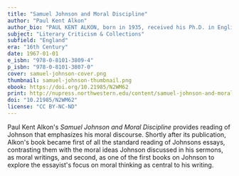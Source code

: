 ```yaml
---
title: "Samuel Johnson and Moral Discipline"
author: "Paul Kent Alkon"
author_bio: "PAUL KENT ALKON, born in 1935, received his Ph.D. in English literature from the University of Chicago in 1962. He has taught English literature at the University of California-Berkeley, the University of Maryland, the University of Minnesota, and the University of Southern California. He researches and writes on 18th century English and French literature, utopian writing, and science fiction."
subject: "Literary Criticism & Collections"
subfield: "England"
era: "16th Century"
date: 1967-01-01
e_isbn: "978-0-8101-3809-4"
p_isbn: "978-0-8101-3807-0"
cover: samuel-johnson-cover.png
thumbnail: samuel-johnson-thumbnail.png
ebook: https://doi.org/10.21985/N2WM62
print: http://nupress.northwestern.edu/content/samuel-johnson-and-moral-discipline-0
doi: "10.21985/N2WM62"
license: "CC BY-NC-ND"
---
```

Paul Kent Alkon's _Samuel Johnson and Moral Discipline_ provides reading of Johnson that emphasizes his moral discourse. Shortly after its publication, Alkon's book became first of all the standard reading of Johnsons essays, contrasting them with the moral ideas Johnson discussed in his sermons, as moral writings, and second, as one of the first books on Johnson to explore the essayist's focus on moral thinking as central to his writing.
